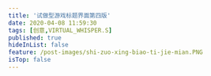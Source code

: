 ```yaml
---
title: '试做型游戏标题界面第四版'
date: 2020-04-08 11:59:30
tags: [创意,VIRTUAL_WHISPER.S]
published: true
hideInList: false
feature: /post-images/shi-zuo-xing-biao-ti-jie-mian.PNG
isTop: false
---
```

 